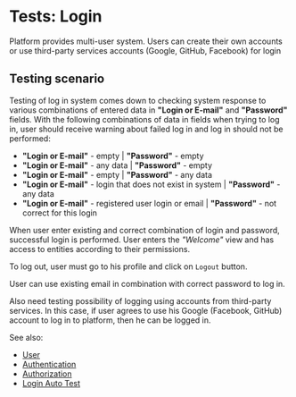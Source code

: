 <!-- TITLE: Tests: Login -->
<!-- SUBTITLE: -->

# Tests: Login

Platform provides multi-user system. Users can create their own accounts or use third-party services accounts (Google,
GitHub, Facebook) for login

## Testing scenario

Testing of log in system comes down to checking system response to various combinations of entered data in **"Login or
E-mail"** and **"Password"** fields. With the following combinations of data in fields when trying to log in, user
should receive warning about failed log in and log in should not be performed:

* **"Login or E-mail"** - empty | **"Password"** - empty
* **"Login or E-mail"** - any data | **"Password"** - empty
* **"Login or E-mail"** - empty | **"Password"** - any data
* **"Login or E-mail"** - login that does not exist in system | **"Password"** - any data
* **"Login or E-mail"** - registered user login or email | **"Password"** - not correct for this login

When user enter existing and correct combination of login and password, successful login is performed. User enters
the *"Welcome"* view and has access to entities according to their permissions.

To log out, user must go to his profile and click on ```Logout``` button.

User can use existing email in combination with correct password to log in.

Also need testing possibility of logging using accounts from third-party services. In this case, if user agrees to use
his Google (Facebook, GitHub) account to log in to platform, then he can be logged in.

See also:

* [User](../../govern/user.md)
* [Authentication](../../govern/authentication.md)
* [Authorization](../../govern/authorization.md)
* [Login Auto Test](../selenium/login-test.side)

